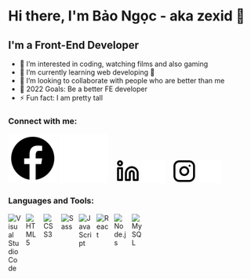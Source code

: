 # Hi there, I'm Bảo Ngọc - aka zexid 👋

## I'm a Front-End Developer

- 👀 I’m interested in coding, watching films and also gaming
- 🌱 I’m currently learning web developing 🤣
- 👯 I’m looking to collaborate with people who are better than me
- 🥅 2022 Goals: Be a better FE developer
- ⚡ Fun fact: I am pretty tall

### Connect with me:

[![website](./img/facebook-light.svg)](https://facebook.com/ngoc.nguyen.03#gh-light-mode-only)
[![website](./img/facebook-dark.svg)](https://facebook.com/ngoc.nguyen.03#gh-dark-mode-only)
&nbsp;&nbsp;
[![website](./img/linkedin-light.svg)](https://linkedin.com/in/ngoczx#gh-light-mode-only)
[![website](./img/linkedin-dark.svg)](https://linkedin.com/in/ngoczx#gh-dark-mode-only)
&nbsp;&nbsp;
[![website](./img/instagram-light.svg)](https://instagram.com/ngoczx_nb#gh-light-mode-only)
[![website](./img/instagram-dark.svg)](https://instagram.com/ngoczx_nb#gh-dark-mode-only)

### Languages and Tools:

<img align="left" alt="Visual Studio Code" width="26px" src="https://cdn.jsdelivr.net/gh/devicons/devicon/icons/vscode/vscode-original.svg" style="padding-right:10px;" />
<img align="left" alt="HTML5" width="26px" src="https://cdn.jsdelivr.net/gh/devicons/devicon/icons/html5/html5-original.svg" style="padding-right:10px;" />
<img align="left" alt="CSS3" width="26px" src="https://cdn.jsdelivr.net/gh/devicons/devicon/icons/css3/css3-original.svg" style="padding-right:10px;" />
<img align="left" alt="Sass" width="26px" src="https://cdn.jsdelivr.net/gh/devicons/devicon/icons/sass/sass-original.svg" style="padding-right:10px;" />
<img align="left" alt="JavaScript" width="26px" src="https://cdn.jsdelivr.net/gh/devicons/devicon/icons/javascript/javascript-original.svg" style="padding-right:10px;" />
<img align="left" alt="React" width="26px" src="https://cdn.jsdelivr.net/gh/devicons/devicon/icons/react/react-original.svg" style="padding-right:10px;" />
<img align="left" alt="Node.js" width="26px" src="https://cdn.jsdelivr.net/gh/devicons/devicon/icons/nodejs/nodejs-original.svg" style="padding-right:10px;" />
<img align="left" alt="MySQL" width="26px" src="https://cdn.jsdelivr.net/gh/devicons/devicon/icons/mysql/mysql-original.svg" style="padding-right:10px;" />

<br />
<br />
